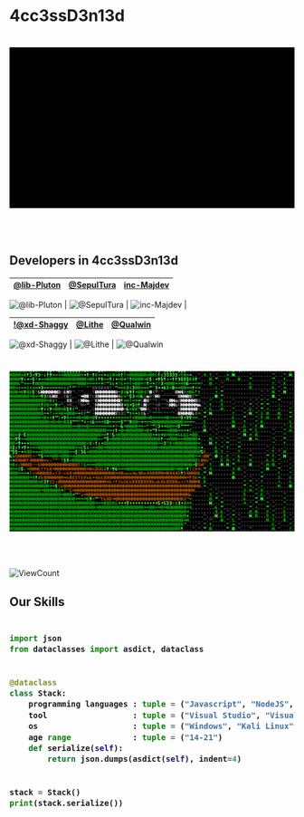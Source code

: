 # 4cc3ssD3n13d


#
<p align="center">
<img src="https://github.com/4cc3ssD3n13d/4cc3ssD3n13d/blob/main/images/hello.gif?raw=true" width=600 /></p>
<br/><br/>

## Developers in 4cc3ssD3n13d

[@lib-Pluton](https://github.com/lib-Pluton) | [@SepulTura](https://github.com/SepulTura35) | [inc-Majdev](https://github.com/inc-Majdev) 
--- | --- | --- 

![@lib-Pluton](https://avatars.githubusercontent.com/lib-Pluton?s=150&v=1) | ![@SepulTura](https://avatars.githubusercontent.com/SepulTura35?s=150&v=1) | ![inc-Majdev](https://avatars.githubusercontent.com/inc-Majdev?s=150&v=1) | 

[!@xd-Shaggy](https://github.com/xd-Shaggy) | [@Lithe](https://github.com/lithellx) | [@Qualwin](https://github.com/Qualwin) 
--- | --- | --- 

![@xd-Shaggy](https://avatars.githubusercontent.com/xd-Shaggy?s=150&v=1) | ![@Lithe](https://avatars.githubusercontent.com/lithellx?s=150&v=1) | ![@Qualwin](https://avatars.githubusercontent.com/Qualwin?s=150&v=1)



#
<p align="center">
<img src="https://github.com/4cc3ssD3n13d/4cc3ssD3n13d/blob/main/images/pepe.gif?raw=true" width=600 /></p>
<br/><br/>


 <!--  ![visitors](https://visitor-badge.glitch.me/badge?page_id=CodingForOurFuture/CodingForOurFuture) -->
![ViewCount](https://views.whatilearened.today/views/github/4cc3ssD3n13d/views.svg)

## Our Skills
<h3>
    
```python
​
import json
from dataclasses import asdict, dataclass


@dataclass
class Stack:
    programming languages : tuple = ("Javascript", "NodeJS", "Qt", "Qmake", "C", "C++", "C#", "PHP", "HTML", "CSS")
    tool                  : tuple = ("Visual Studio", "Visual Studio Code", "XenForo", "Qt")
    os                    : tuple = ("Windows", "Kali Linux")
    age range             : tuple = ("14-21")
    def serialize(self):
        return json.dumps(asdict(self), indent=4)


stack = Stack()
print(stack.serialize())
​
```
</h3>
